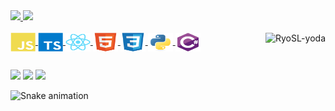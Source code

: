 <div>
  <a href="https://github.com/RyoSLballerini">
  <img height="180em" src="https://github-readme-stats.vercel.app/api?username=RyoSL&show_icons=true&theme=dracula&include_all_commits=true&count_private=true"/>
  <img height="180em" src="https://github-readme-stats.vercel.app/api/top-langs/?username=RyoSL&layout=compact&langs_count=7&theme=dracula"/>
</div>
<div style="display: inline_block"><br>
  <img align="center" alt="RyoSL-Js" height="30" width="40" src="https://raw.githubusercontent.com/devicons/devicon/master/icons/javascript/javascript-plain.svg">
  <img align="center" alt="RyoSL-Ts" height="30" width="40" src="https://raw.githubusercontent.com/devicons/devicon/master/icons/typescript/typescript-plain.svg">
  <img align="center" alt="RyoSL-React" height="30" width="40" src="https://raw.githubusercontent.com/devicons/devicon/master/icons/react/react-original.svg">
  <img align="center" alt="RyoSL-HTML" height="30" width="40" src="https://raw.githubusercontent.com/devicons/devicon/master/icons/html5/html5-original.svg">
  <img align="center" alt="RyoSL-CSS" height="30" width="40" src="https://raw.githubusercontent.com/devicons/devicon/master/icons/css3/css3-original.svg">
  <img align="center" alt="RyoSL-Python" height="30" width="40" src="https://raw.githubusercontent.com/devicons/devicon/master/icons/python/python-original.svg">
  <img align="center" alt="RyoSL-Csharp" height="30" width="40" src="https://raw.githubusercontent.com/devicons/devicon/master/icons/csharp/csharp-original.svg">
  <img align="right" alt="RyoSL-yoda" src="https://images-ext-2.discordapp.net/external/8zFvGSuhdvXhrTvAMFQZBOfocH1Tz9eSIJeCQFLt0_o/https/cdn.discordapp.com/icons/828632040068743189/a_f8b7e3abd3681d27beabb04dfbf2a8ea.gif">
</div>
  
  ##
 
<div> 
  <a href="https://www.youtube.com/channel/UC5LNxMUhEhgK1UCqKSuZK0w" target="_blank"><img src="https://img.shields.io/badge/YouTube-FF0000?style=for-the-badge&logo=youtube&logoColor=white" target="_blank"></a>
 <a href="https://discord.gg/vexxrewards" target="_blank"><img src="https://img.shields.io/badge/Discord-7289DA?style=for-the-badge&logo=discord&logoColor=white" target="_blank"></a> 
  <a href = "ryosl9923@gmail.com"><img src="https://img.shields.io/badge/-Gmail-%23333?style=for-the-badge&logo=gmail&logoColor=white" target="_blank"></a>
 
 
  ![Snake animation](https://github.com/RyoSL/RyoSL/blob/output/github-contribution-grid-snake.svg)
 
</div>
